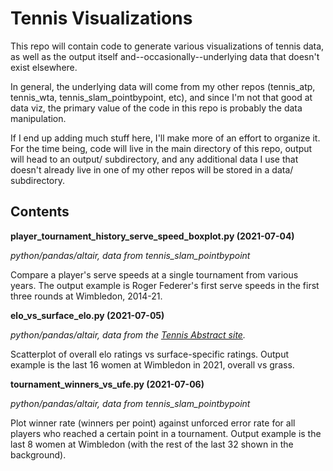 # Tennis Visualizations

This repo will contain code to generate various visualizations of tennis data, as well as the output itself and--occasionally--underlying data that doesn't exist elsewhere.

In general, the underlying data will come from my other repos (tennis_atp, tennis_wta, tennis_slam_pointbypoint, etc), and since I'm not that good at data viz, the primary value of the code in this repo is probably the data manipulation.

If I end up adding much stuff here, I'll make more of an effort to organize it. For the time being, code will live in the main directory of this repo, output will head to an output/ subdirectory, and any additional data I use that doesn't already live in one of my other repos will be stored in a data/ subdirectory.

## Contents

**player_tournament_history_serve_speed_boxplot.py (2021-07-04)**

*python/pandas/altair, data from tennis_slam_pointbypoint* 

Compare a player's serve speeds at a single tournament from various years. The output example is Roger Federer's first serve speeds in the first three rounds at Wimbledon, 2014-21.

**elo_vs_surface_elo.py (2021-07-05)**

*python/pandas/altair, data from the [Tennis Abstract site](http://tennisabstract.com/reports/wta_elo_ratings.html).* 

Scatterplot of overall elo ratings vs surface-specific ratings. Output example is the last 16 women at Wimbledon in 2021, overall vs grass.

**tournament_winners_vs_ufe.py (2021-07-06)**

*python/pandas/altair, data from tennis_slam_pointbypoint* 

Plot winner rate (winners per point) against unforced error rate for all players who reached a certain point in a tournament. Output example is the last 8 women at Wimbledon (with the rest of the last 32 shown in the background).


